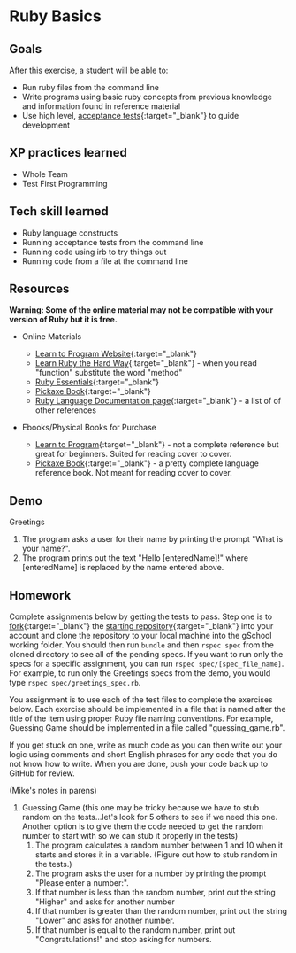 # Ruby Basics

## Goals
After this exercise, a student will be able to:

* Run ruby files from the command line
* Write programs using basic ruby concepts from previous knowledge and information found in reference material
* Use high level, [acceptance tests](http://www.extremeprogramming.org/rules/functionaltests.html){:target="_blank"} to guide development

## XP practices learned

* Whole Team
* Test First Programming

## Tech skill learned

* Ruby language constructs
* Running acceptance tests from the command line
* Running code using irb to try things out
* Running code from a file at the command line

## Resources

**Warning: Some of the online material may not be compatible with your version of Ruby but it is free.**

* Online Materials
    * [Learn to Program Website](http://pine.fm/LearnToProgram/){:target="_blank"}
    * [Learn Ruby the Hard Way](http://ruby.learncodethehardway.org/){:target="_blank"} - when you read "function" substitute the word "method"
    * [Ruby Essentials](http://www.techotopia.com/index.php/Ruby_Essentials){:target="_blank"}
    * [Pickaxe Book](http://ruby-doc.com/docs/ProgrammingRuby/){:target="_blank"}
    * [Ruby Language Documentation page](https://www.ruby-lang.org/en/documentation/){:target="_blank"} - a list of of other references

* Ebooks/Physical Books for Purchase
    * [Learn to Program](http://pragprog.com/book/ltp2/learn-to-program){:target="_blank"} - not a complete reference but great for beginners. Suited for reading cover to cover.
    * [Pickaxe Book](http://pragprog.com/book/ruby4/programming-ruby-1-9-2-0){:target="_blank"} - a pretty complete language reference book. Not meant for reading cover to cover.

## Demo

Greetings

1. The program asks a user for their name by printing the prompt "What is your name?".
1. The program prints out the text "Hello [enteredName]!" where [enteredName] is replaced by the
name entered above.

## Homework

Complete assignments below by getting the tests to pass. Step one is to [fork](https://help.github.com/articles/fork-a-repo){:target="_blank"}
the [starting repository](https://github.com/Galvanize-IT/ruby_basics){:target="_blank"} into your account and clone the repository to your local machine
into the gSchool working folder. You should then run `bundle` and then `rspec spec` from the cloned directory to see all of the pending specs. If you want to run only the specs
for a specific assignment, you can run `rspec spec/[spec_file_name]`. For example, to run only the Greetings specs from the demo, you would type `rspec spec/greetings_spec.rb`.

You assignment is to use each of the test files to complete the exercises below. Each exercise should be implemented in a file that is named after the title of the item using
proper Ruby file naming conventions. For example, Guessing Game
should be implemented in a file called "guessing_game.rb".

If you get stuck on one, write as much code as you can then write out your logic using comments and
short English phrases for any code that you do not know how to write.
When you are done, push your code back up to GitHub for review.

(Mike's notes in parens)

1. Guessing Game (this one may be tricky because we have to stub random on the tests...let's look for 5 others to see if we need this one. Another option is to give them the code needed to get the random number to start with so we can stub it properly in the tests)
    1. The program calculates a random number between 1 and 10 when it starts and stores it in a variable. (Figure out how to stub random in the tests.)
    1. The program asks the user for a number by printing the prompt "Please enter a number:".
    1. If that number is less than the random number, print out the string "Higher" and asks for another number
    1. If that number is greater than the random number, print out the string "Lower" and asks for another number.
    1. If that number is equal to the random number, print out "Congratulations!" and stop asking for numbers.

